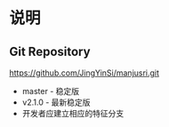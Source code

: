 # 说明
## Git Repository
https://github.com/JingYinSi/manjusri.git
* master - 稳定版
* v2.1.0 - 最新稳定版
* 开发者应建立相应的特征分支


